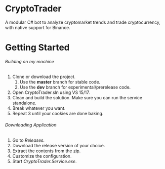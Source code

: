 # CryptoTrader
A modular C# bot to analyze cryptomarket trends and trade cryptocurrency, with native support for Binance.

# Getting Started
###### Building on my machine
1. Clone or download the project.
	1. Use the **master** branch for stable code.
	2. Use the **dev** branch for experimental/prerelease code.
2. Open CryptoTrader.sln using VS 15/17.
3. Clean and build the solution. Make sure you can run the service standalone.
4. Break whatever you want.
5. Repeat 3 until your cookies are done baking.

###### Downloading Application
1. Go to *Releases*.
2. Download the release version of your choice.
3. Extract the contents from the zip.
4. Customize the configuration.
5. Start *CryptoTrader.Service.exe*.